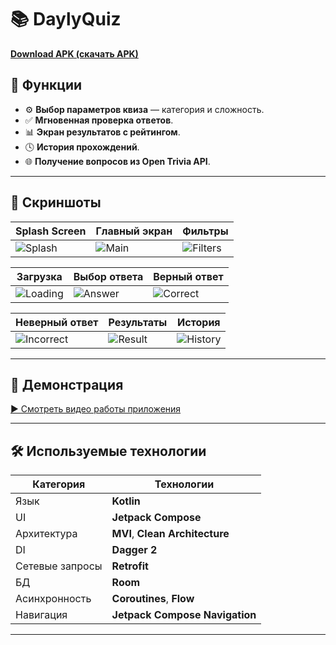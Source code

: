 # 📚 DaylyQuiz

<a href="https://disk.yandex.ru/d/PpkpXIi8sL4kgQ">
    <strong>Download APK (скачать APK)</strong>
  </a>

## 🚀 Функции

- ⚙️ **Выбор параметров квиза** — категория и сложность.
- ✅ **Мгновенная проверка ответов**.
- 📊 **Экран результатов с рейтингом**.
- 🕓 **История прохождений**.
- 🌐 **Получение вопросов из Open Trivia API**.

---

## 📸 Скриншоты

| Splash Screen | Главный экран | Фильтры |
|---------------|----------------|---------|
| ![Splash](https://github.com/user-attachments/assets/0636abc3-daef-46c5-85a4-c7fa874dfcb0) | ![Main](https://github.com/user-attachments/assets/9e91cb12-d5ee-4e5c-a280-a04dfc917557) | ![Filters](https://github.com/user-attachments/assets/7ffbbab3-ab8c-4445-a046-f07c4618115f) |

| Загрузка | Выбор ответа | Верный ответ |
|----------|---------------|--------------------------|
| ![Loading](https://github.com/user-attachments/assets/0330ae89-3ce3-4aef-9314-8493d76a360c) | ![Answer](https://github.com/user-attachments/assets/826121b8-7f5b-4347-8733-a208cd77e7de) | ![Correct](https://github.com/user-attachments/assets/83c057bb-7a43-4c84-8d2b-92b8d94b6df3) |

| Неверный ответ | Результаты | История |
|----------------|------------|---------|
| ![Incorrect](https://github.com/user-attachments/assets/c9593074-a71f-47d3-a4cb-12e2116b9c62) | ![Result](https://github.com/user-attachments/assets/24c91f9e-fb20-405f-b0e7-fb207e5df3a9) |![History](https://github.com/user-attachments/assets/56beb3df-b859-4091-987e-5985a9872fc0) |

---


## 🎥 Демонстрация

[▶️ Смотреть видео работы приложения](https://github.com/user-attachments/assets/49b76900-43a3-433d-bf2a-f2cff49d03f1)

---

## 🛠️ Используемые технологии

| Категория | Технологии |
|----------|-------------|
| Язык     | **Kotlin** |
| UI       | **Jetpack Compose** |
| Архитектура | **MVI**, **Clean Architecture** |
| DI       | **Dagger 2** |
| Сетевые запросы | **Retrofit** |
| БД       | **Room** |
| Асинхронность | **Coroutines**, **Flow** |
| Навигация | **Jetpack Compose Navigation** |

---
